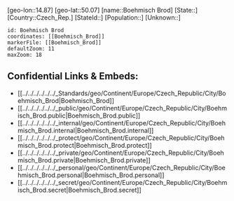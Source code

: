 ﻿---
location: [50.07,14.87]
mapzoom: [7,12] 
mapmarker: city 
type: City
tags:
- geo/City


SpocWebEntityId: 29440
isDeleted: false
confidential: public

---
[geo-lon::14.87]
[geo-lat::50.07]
[name::Boehmisch Brod]
[State::]
[Country::Czech_Rep.]
[StateId::]
[Population::]
[Unknown::]


```leaflet
id: Boehmisch Brod
coordinates: [[Boehmisch_Brod]]
markerFile: [[Boehmisch_Brod]]
defaultZoom: 11 
maxZoom: 18
```


## Confidential Links & Embeds: 
- [[../../../../../../_Standards/geo/Continent/Europe/Czech_Republic/City/Boehmisch_Brod|Boehmisch_Brod]] 
- [[../../../../../../_public/geo/Continent/Europe/Czech_Republic/City/Boehmisch_Brod.public|Boehmisch_Brod.public]] 
- [[../../../../../../_internal/geo/Continent/Europe/Czech_Republic/City/Boehmisch_Brod.internal|Boehmisch_Brod.internal]] 
- [[../../../../../../_protect/geo/Continent/Europe/Czech_Republic/City/Boehmisch_Brod.protect|Boehmisch_Brod.protect]] 
- [[../../../../../../_private/geo/Continent/Europe/Czech_Republic/City/Boehmisch_Brod.private|Boehmisch_Brod.private]] 
- [[../../../../../../_personal/geo/Continent/Europe/Czech_Republic/City/Boehmisch_Brod.personal|Boehmisch_Brod.personal]] 
- [[../../../../../../_secret/geo/Continent/Europe/Czech_Republic/City/Boehmisch_Brod.secret|Boehmisch_Brod.secret]] 
